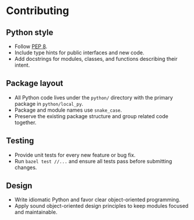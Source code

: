 # Contributing

## Python style

- Follow [PEP 8](https://peps.python.org/pep-0008/).
- Include type hints for public interfaces and new code.
- Add docstrings for modules, classes, and functions describing their intent.

## Package layout

- All Python code lives under the `python/` directory with the primary package
  in `python/local_py`.
- Package and module names use `snake_case`.
- Preserve the existing package structure and group related code together.

## Testing

- Provide unit tests for every new feature or bug fix.
- Run `bazel test //...` and ensure all tests pass before submitting changes.

## Design

- Write idiomatic Python and favor clear object-oriented programming.
- Apply sound object-oriented design principles to keep modules focused and maintainable.
